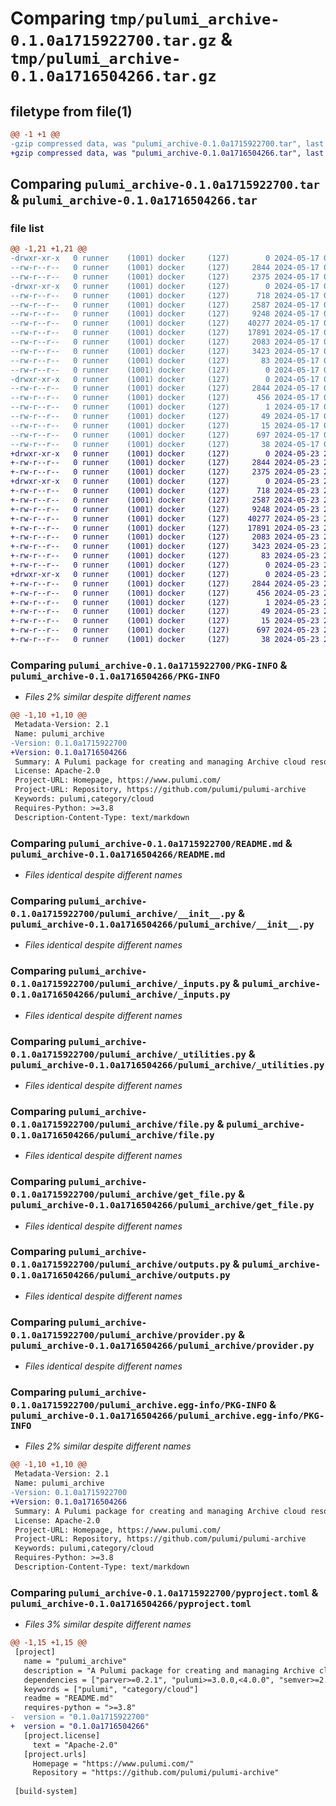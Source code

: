 # Comparing `tmp/pulumi_archive-0.1.0a1715922700.tar.gz` & `tmp/pulumi_archive-0.1.0a1716504266.tar.gz`

## filetype from file(1)

```diff
@@ -1 +1 @@
-gzip compressed data, was "pulumi_archive-0.1.0a1715922700.tar", last modified: Fri May 17 05:15:53 2024, max compression
+gzip compressed data, was "pulumi_archive-0.1.0a1716504266.tar", last modified: Thu May 23 23:02:26 2024, max compression
```

## Comparing `pulumi_archive-0.1.0a1715922700.tar` & `pulumi_archive-0.1.0a1716504266.tar`

### file list

```diff
@@ -1,21 +1,21 @@
-drwxr-xr-x   0 runner    (1001) docker     (127)        0 2024-05-17 05:15:53.601922 pulumi_archive-0.1.0a1715922700/
--rw-r--r--   0 runner    (1001) docker     (127)     2844 2024-05-17 05:15:53.601922 pulumi_archive-0.1.0a1715922700/PKG-INFO
--rw-r--r--   0 runner    (1001) docker     (127)     2375 2024-05-17 05:15:44.000000 pulumi_archive-0.1.0a1715922700/README.md
-drwxr-xr-x   0 runner    (1001) docker     (127)        0 2024-05-17 05:15:53.597922 pulumi_archive-0.1.0a1715922700/pulumi_archive/
--rw-r--r--   0 runner    (1001) docker     (127)      718 2024-05-17 05:15:44.000000 pulumi_archive-0.1.0a1715922700/pulumi_archive/__init__.py
--rw-r--r--   0 runner    (1001) docker     (127)     2587 2024-05-17 05:15:44.000000 pulumi_archive-0.1.0a1715922700/pulumi_archive/_inputs.py
--rw-r--r--   0 runner    (1001) docker     (127)     9248 2024-05-17 05:15:44.000000 pulumi_archive-0.1.0a1715922700/pulumi_archive/_utilities.py
--rw-r--r--   0 runner    (1001) docker     (127)    40277 2024-05-17 05:15:44.000000 pulumi_archive-0.1.0a1715922700/pulumi_archive/file.py
--rw-r--r--   0 runner    (1001) docker     (127)    17891 2024-05-17 05:15:44.000000 pulumi_archive-0.1.0a1715922700/pulumi_archive/get_file.py
--rw-r--r--   0 runner    (1001) docker     (127)     2083 2024-05-17 05:15:44.000000 pulumi_archive-0.1.0a1715922700/pulumi_archive/outputs.py
--rw-r--r--   0 runner    (1001) docker     (127)     3423 2024-05-17 05:15:44.000000 pulumi_archive-0.1.0a1715922700/pulumi_archive/provider.py
--rw-r--r--   0 runner    (1001) docker     (127)       83 2024-05-17 05:15:44.000000 pulumi_archive-0.1.0a1715922700/pulumi_archive/pulumi-plugin.json
--rw-r--r--   0 runner    (1001) docker     (127)        0 2024-05-17 05:15:44.000000 pulumi_archive-0.1.0a1715922700/pulumi_archive/py.typed
-drwxr-xr-x   0 runner    (1001) docker     (127)        0 2024-05-17 05:15:53.601922 pulumi_archive-0.1.0a1715922700/pulumi_archive.egg-info/
--rw-r--r--   0 runner    (1001) docker     (127)     2844 2024-05-17 05:15:53.000000 pulumi_archive-0.1.0a1715922700/pulumi_archive.egg-info/PKG-INFO
--rw-r--r--   0 runner    (1001) docker     (127)      456 2024-05-17 05:15:53.000000 pulumi_archive-0.1.0a1715922700/pulumi_archive.egg-info/SOURCES.txt
--rw-r--r--   0 runner    (1001) docker     (127)        1 2024-05-17 05:15:53.000000 pulumi_archive-0.1.0a1715922700/pulumi_archive.egg-info/dependency_links.txt
--rw-r--r--   0 runner    (1001) docker     (127)       49 2024-05-17 05:15:53.000000 pulumi_archive-0.1.0a1715922700/pulumi_archive.egg-info/requires.txt
--rw-r--r--   0 runner    (1001) docker     (127)       15 2024-05-17 05:15:53.000000 pulumi_archive-0.1.0a1715922700/pulumi_archive.egg-info/top_level.txt
--rw-r--r--   0 runner    (1001) docker     (127)      697 2024-05-17 05:15:44.000000 pulumi_archive-0.1.0a1715922700/pyproject.toml
--rw-r--r--   0 runner    (1001) docker     (127)       38 2024-05-17 05:15:53.601922 pulumi_archive-0.1.0a1715922700/setup.cfg
+drwxr-xr-x   0 runner    (1001) docker     (127)        0 2024-05-23 23:02:26.538718 pulumi_archive-0.1.0a1716504266/
+-rw-r--r--   0 runner    (1001) docker     (127)     2844 2024-05-23 23:02:26.538718 pulumi_archive-0.1.0a1716504266/PKG-INFO
+-rw-r--r--   0 runner    (1001) docker     (127)     2375 2024-05-23 23:02:19.000000 pulumi_archive-0.1.0a1716504266/README.md
+drwxr-xr-x   0 runner    (1001) docker     (127)        0 2024-05-23 23:02:26.538718 pulumi_archive-0.1.0a1716504266/pulumi_archive/
+-rw-r--r--   0 runner    (1001) docker     (127)      718 2024-05-23 23:02:19.000000 pulumi_archive-0.1.0a1716504266/pulumi_archive/__init__.py
+-rw-r--r--   0 runner    (1001) docker     (127)     2587 2024-05-23 23:02:19.000000 pulumi_archive-0.1.0a1716504266/pulumi_archive/_inputs.py
+-rw-r--r--   0 runner    (1001) docker     (127)     9248 2024-05-23 23:02:19.000000 pulumi_archive-0.1.0a1716504266/pulumi_archive/_utilities.py
+-rw-r--r--   0 runner    (1001) docker     (127)    40277 2024-05-23 23:02:19.000000 pulumi_archive-0.1.0a1716504266/pulumi_archive/file.py
+-rw-r--r--   0 runner    (1001) docker     (127)    17891 2024-05-23 23:02:19.000000 pulumi_archive-0.1.0a1716504266/pulumi_archive/get_file.py
+-rw-r--r--   0 runner    (1001) docker     (127)     2083 2024-05-23 23:02:19.000000 pulumi_archive-0.1.0a1716504266/pulumi_archive/outputs.py
+-rw-r--r--   0 runner    (1001) docker     (127)     3423 2024-05-23 23:02:19.000000 pulumi_archive-0.1.0a1716504266/pulumi_archive/provider.py
+-rw-r--r--   0 runner    (1001) docker     (127)       83 2024-05-23 23:02:19.000000 pulumi_archive-0.1.0a1716504266/pulumi_archive/pulumi-plugin.json
+-rw-r--r--   0 runner    (1001) docker     (127)        0 2024-05-23 23:02:19.000000 pulumi_archive-0.1.0a1716504266/pulumi_archive/py.typed
+drwxr-xr-x   0 runner    (1001) docker     (127)        0 2024-05-23 23:02:26.538718 pulumi_archive-0.1.0a1716504266/pulumi_archive.egg-info/
+-rw-r--r--   0 runner    (1001) docker     (127)     2844 2024-05-23 23:02:26.000000 pulumi_archive-0.1.0a1716504266/pulumi_archive.egg-info/PKG-INFO
+-rw-r--r--   0 runner    (1001) docker     (127)      456 2024-05-23 23:02:26.000000 pulumi_archive-0.1.0a1716504266/pulumi_archive.egg-info/SOURCES.txt
+-rw-r--r--   0 runner    (1001) docker     (127)        1 2024-05-23 23:02:26.000000 pulumi_archive-0.1.0a1716504266/pulumi_archive.egg-info/dependency_links.txt
+-rw-r--r--   0 runner    (1001) docker     (127)       49 2024-05-23 23:02:26.000000 pulumi_archive-0.1.0a1716504266/pulumi_archive.egg-info/requires.txt
+-rw-r--r--   0 runner    (1001) docker     (127)       15 2024-05-23 23:02:26.000000 pulumi_archive-0.1.0a1716504266/pulumi_archive.egg-info/top_level.txt
+-rw-r--r--   0 runner    (1001) docker     (127)      697 2024-05-23 23:02:19.000000 pulumi_archive-0.1.0a1716504266/pyproject.toml
+-rw-r--r--   0 runner    (1001) docker     (127)       38 2024-05-23 23:02:26.538718 pulumi_archive-0.1.0a1716504266/setup.cfg
```

### Comparing `pulumi_archive-0.1.0a1715922700/PKG-INFO` & `pulumi_archive-0.1.0a1716504266/PKG-INFO`

 * *Files 2% similar despite different names*

```diff
@@ -1,10 +1,10 @@
 Metadata-Version: 2.1
 Name: pulumi_archive
-Version: 0.1.0a1715922700
+Version: 0.1.0a1716504266
 Summary: A Pulumi package for creating and managing Archive cloud resources.
 License: Apache-2.0
 Project-URL: Homepage, https://www.pulumi.com/
 Project-URL: Repository, https://github.com/pulumi/pulumi-archive
 Keywords: pulumi,category/cloud
 Requires-Python: >=3.8
 Description-Content-Type: text/markdown
```

### Comparing `pulumi_archive-0.1.0a1715922700/README.md` & `pulumi_archive-0.1.0a1716504266/README.md`

 * *Files identical despite different names*

### Comparing `pulumi_archive-0.1.0a1715922700/pulumi_archive/__init__.py` & `pulumi_archive-0.1.0a1716504266/pulumi_archive/__init__.py`

 * *Files identical despite different names*

### Comparing `pulumi_archive-0.1.0a1715922700/pulumi_archive/_inputs.py` & `pulumi_archive-0.1.0a1716504266/pulumi_archive/_inputs.py`

 * *Files identical despite different names*

### Comparing `pulumi_archive-0.1.0a1715922700/pulumi_archive/_utilities.py` & `pulumi_archive-0.1.0a1716504266/pulumi_archive/_utilities.py`

 * *Files identical despite different names*

### Comparing `pulumi_archive-0.1.0a1715922700/pulumi_archive/file.py` & `pulumi_archive-0.1.0a1716504266/pulumi_archive/file.py`

 * *Files identical despite different names*

### Comparing `pulumi_archive-0.1.0a1715922700/pulumi_archive/get_file.py` & `pulumi_archive-0.1.0a1716504266/pulumi_archive/get_file.py`

 * *Files identical despite different names*

### Comparing `pulumi_archive-0.1.0a1715922700/pulumi_archive/outputs.py` & `pulumi_archive-0.1.0a1716504266/pulumi_archive/outputs.py`

 * *Files identical despite different names*

### Comparing `pulumi_archive-0.1.0a1715922700/pulumi_archive/provider.py` & `pulumi_archive-0.1.0a1716504266/pulumi_archive/provider.py`

 * *Files identical despite different names*

### Comparing `pulumi_archive-0.1.0a1715922700/pulumi_archive.egg-info/PKG-INFO` & `pulumi_archive-0.1.0a1716504266/pulumi_archive.egg-info/PKG-INFO`

 * *Files 2% similar despite different names*

```diff
@@ -1,10 +1,10 @@
 Metadata-Version: 2.1
 Name: pulumi_archive
-Version: 0.1.0a1715922700
+Version: 0.1.0a1716504266
 Summary: A Pulumi package for creating and managing Archive cloud resources.
 License: Apache-2.0
 Project-URL: Homepage, https://www.pulumi.com/
 Project-URL: Repository, https://github.com/pulumi/pulumi-archive
 Keywords: pulumi,category/cloud
 Requires-Python: >=3.8
 Description-Content-Type: text/markdown
```

### Comparing `pulumi_archive-0.1.0a1715922700/pyproject.toml` & `pulumi_archive-0.1.0a1716504266/pyproject.toml`

 * *Files 3% similar despite different names*

```diff
@@ -1,15 +1,15 @@
 [project]
   name = "pulumi_archive"
   description = "A Pulumi package for creating and managing Archive cloud resources."
   dependencies = ["parver>=0.2.1", "pulumi>=3.0.0,<4.0.0", "semver>=2.8.1"]
   keywords = ["pulumi", "category/cloud"]
   readme = "README.md"
   requires-python = ">=3.8"
-  version = "0.1.0a1715922700"
+  version = "0.1.0a1716504266"
   [project.license]
     text = "Apache-2.0"
   [project.urls]
     Homepage = "https://www.pulumi.com/"
     Repository = "https://github.com/pulumi/pulumi-archive"
 
 [build-system]
```

